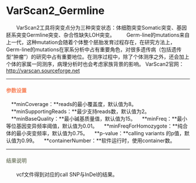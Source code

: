# VarScan2_Germline
　　VarScan2工具将突变点分为三种突变状态：体细胞突变Somatic突变、基因胚系突变Germline突变、杂合性缺失LOH突变。
　　Germ-line的mutations来自上一代，这种mutation会随着个体整个胚胎发育过程存在，在研究方法上，Germ-line的mutations在家系分析中占有重要角色，对很多遗传病（包括遗传型“肿瘤”）的研究中占有重要地位。在测序过程中，除了个体测序之外，还会加上个体的家属一同测序，病理分析时也会考虑家族背景的影响。
VarScan2官网：http://varscan.sourceforge.net

 ***
#### **<i class="fa fa-cog" aria-hidden="true" style="color:#F88158"></i> <span style="color:#F88158">参数设置**<span>
　**minCoverage：**reads的最小覆盖度，默认值为8。
　**minSupportingReads：**最少支持reads数，默认值为2。
　**minBaseQuality：**最小碱基质量值，默认值为15。
　**minFreq：**最小等位基因变异频率阈值，默认值为0.01。
　**minFreqForHomozygote：**纯合体的最小突变频率，默认值为0.75。
　**p-value：**calling variants 的p值，默认值为0.99。
　**containerNumber：**软件运行时，使用container数。

***
#### **<i class="fa fa-file-text" aria-hidden="true" style="color:#848b79"></i><span style="color:#848b79"> 结果说明**<span>
　　vcf文件得到对应的call SNP与InDel的结果。
<div style="text-align:center"><img data-src="1.png" width="500px" ></img></div>
